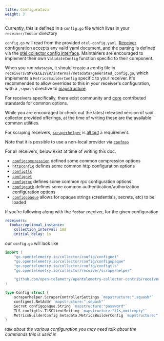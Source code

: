 ```yaml
---
title: Configuration
weight: 3
---
```

Currently, this is defined in a `config.go` file which lives in your `receiver/foobar` directory

`config.go` will read from the provided `otel-config.yaml`.  [Receiver configuration](https://github.com/open-telemetry/opentelemetry-collector/blob/589488839f582632f53d84526207e733475ccc21/otelcol/config.go#L22) accepts any valid yaml document, and the parsing is defined via the [otel collector config interface](https://github.com/open-telemetry/opentelemetry-collector/blob/main/component/config.go).  Maintainers are encouraged to implement their own `ValidateConfig` function specific to their component.

When you run `mdatagen`, it should create a config file in `receivers/$MYRECEIVER/internal/metadata/generated_config.go`, which implements a `MetricsBuilderConfig` specific to your receiver.  It's recommended to allow overrides to this in your receiver's configuration, with a `,squash` directive to [mapstructure](https://pkg.go.dev/github.com/mitchellh/mapstructure).

For receivers specifically, there exist community and [core](https://github.com/open-telemetry/opentelemetry-collector/tree/589488839f582632f53d84526207e733475ccc21/config) contributed standards for common options.

While you are encouraged to check out the latest released version of said collector provided offerings, at the time of writing these are the available common utilities.

For scraping receivers, [`scraperhelper`](https://github.com/open-telemetry/opentelemetry-collector/tree/main/receiver/scraperhelper) is [all but](https://github.com/search?q=repo%3Aopen-telemetry%2Fopentelemetry-collector-contrib+scraperhelper.NewScraper&type=code) a requirement.

Note that it is possible to use a non-local provider via [`confmap`](https://github.com/open-telemetry/opentelemetry-collector/tree/589488839f582632f53d84526207e733475ccc21/confmap)

For all receivers, below exist at time of writing this doc.
- [`configcompression`](https://github.com/open-telemetry/opentelemetry-collector/tree/589488839f582632f53d84526207e733475ccc21/config/configcompression) defined some common compression options
- [`httpconfig`](https://github.com/open-telemetry/opentelemetry-collector/tree/589488839f582632f53d84526207e733475ccc21/config/confighttp) defines some common http configuration options
- [`configtls`](https://github.com/open-telemetry/opentelemetry-collector/tree/589488839f582632f53d84526207e733475ccc21/config/configtls)
- [`confignet`](https://github.com/open-telemetry/opentelemetry-collector/blob/2a1bf715db31dc907857232f97441c1d7ad0b380/config/confignet/README.md)
- [`configrpc`](https://github.com/open-telemetry/opentelemetry-collector/tree/589488839f582632f53d84526207e733475ccc21/config/configgrpc) defines some common rpc configuration options
- [`configauth`](https://github.com/open-telemetry/opentelemetry-collector/tree/589488839f582632f53d84526207e733475ccc21/config/configauth) defines some common authentication/authorization configuration options
- [`configopaque`](https://github.com/open-telemetry/opentelemetry-collector/tree/589488839f582632f53d84526207e733475ccc21/config/configopaque) allows for opaque strings (credentials, secrets, etc) to be loaded


If you're following along with the `foobar` receiver, for the given configuration

```yaml
receivers:
  foobar/optional_instance:
    collection_interval: 10s
    initial_delay: 1s

```

our `config.go` will look like

```go
import (
	"go.opentelemetry.io/collector/config/confignet"
	"go.opentelemetry.io/collector/config/configopaque"
	"go.opentelemetry.io/collector/config/configtls"
	"go.opentelemetry.io/collector/receiver/scraperhelper"

	"github.com/open-telemetry/opentelemetry-collector-contrib/receiver/redisreceiver/internal/metadata"
)

type Config struct {
	scraperhelper.ScraperControllerSettings `mapstructure:",squash"`
	confignet.NetAddr `mapstructure:",squash"`
	Secret configopaque.String `mapstructure:"password"`
	TLS configtls.TLSClientSetting `mapstructure:"tls,omitempty"`
	MetricsBuilderConfig metadata.MetricsBuilderConfig `mapstructure:",squash"`
}
```

*talk about the various configuration you may need*
*talk about the commands this is used in*

